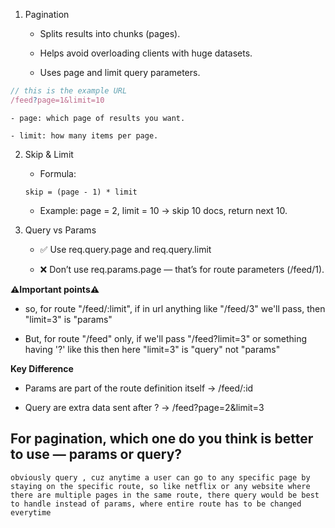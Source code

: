 1. Pagination

   - Splits results into chunks (pages).

   - Helps avoid overloading clients with huge datasets.

   - Uses page and limit query parameters.

```js
// this is the example URL
/feed?page=1&limit=10

```

    - page: which page of results you want.

    - limit: how many items per page.

2. Skip & Limit

   - Formula:

   ```text
   skip = (page - 1) * limit
   ```

   - Example: page = 2, limit = 10 → skip 10 docs, return next 10.

3. Query vs Params

   - ✅ Use req.query.page and req.query.limit

   - ❌ Don’t use req.params.page — that’s for route parameters (/feed/1).

**⚠️Important points⚠️**

- so, for route "/feed/:limit", if in url anything like "/feed/3" we'll pass, then "limit=3" is "params"

- But, for route "/feed" only, if we'll pass "/feed?limit=3" or something having '?' like this then here "limit=3" is "query" not "params"

**Key Difference**

- Params are part of the route definition itself → /feed/:id

- Query are extra data sent after ? → /feed?page=2&limit=3

## For pagination, which one do you think is better to use — params or query?

    obviously query , cuz anytime a user can go to any specific page by staying on the specific route, so like netflix or any website where there are multiple pages in the same route, there query would be best to handle instead of params, where entire route has to be changed everytime
